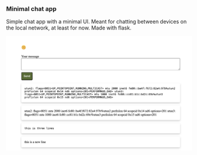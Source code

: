 ### Minimal chat app
Simple chat app with a minimal UI. Meant for chatting between devices on the local network, at least for now. Made with flask.

![image](assets/screenshot.png)